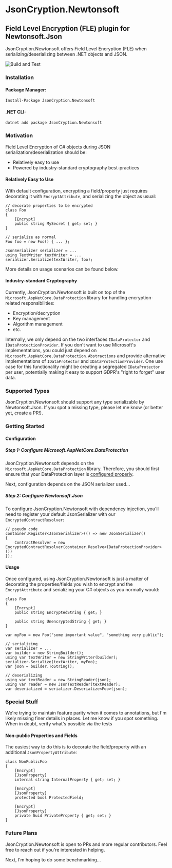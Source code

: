 # JsonCryption.Newtonsoft
## Field Level Encryption (FLE) plugin for Newtonsoft.Json
JsonCryption.Newtonsoft offers Field Level Encryption (FLE) when serializing/deserializing between .NET objects and JSON.

![Build and Test](https://github.com/Burwin/JsonCryption.Newtonsoft/workflows/Build%20and%20Test/badge.svg)

### Installation
#### Package Manager:
```
Install-Package JsonCryption.Newtonsoft
```

#### .NET CLI:
```
dotnet add package JsonCryption.Newtonsoft
```

### Motivation
Field Level Encryption of C# objects during JSON serialization/deserialization should be:
- Relatively easy to use
- Powered by industry-standard cryptography best-practices

#### Relatively Easy to Use
With default configuration, encrypting a field/property just requires decorating it with `EncryptAttribute`, and serializing the object as usual:
```
// decorate properties to be encrypted
class Foo
{
    [Encrypt]
    public string MySecret { get; set; }
}

// serialize as normal
Foo foo = new Foo() { ... };

JsonSerializer serializer = ...
using TextWriter textWriter = ...
serializer.Serialize(textWriter, foo);
```

More details on usage scenarios can be found below.

#### Industry-standard Cryptography
Currently, JsonCryption.Newtonsoft is built on top of the `Microsoft.AspNetCore.DataProtection` library for handling encryption-related responsibilities:
- Encryption/decryption
- Key management
- Algorithm management
- etc.

Internally, we only depend on the two interfaces `IDataProtector` and `IDataProtectionProvider`. If you don't want to use Microsoft's implementations, you could just depend on `Microsoft.AspNetCore.DataProtection.Abstractions` and provide alternative implementations of `IDataProtector` and `IDataProtectionProvider`. One use case for this functionality might be creating a segregated `IDataProtector` per user, potentially making it easy to support GDPR's "right to forget" user data.

### Supported Types
JsonCryption.Newtonsoft should support any type serializable by Newtonsoft.Json. If you spot a missing type, please let me know (or better yet, create a PR!).

### Getting Started
#### Configuration
##### Step 1: Configure Microsoft.AspNetCore.DataProtection
JsonCryption.Newtonsoft depends on the `Microsoft.AspNetCore.DataProtection` library. Therefore, you should first ensure that your DataProtection layer is [configured properly](https://docs.microsoft.com/en-us/aspnet/core/security/data-protection/configuration/).

Next, configuration depends on the JSON serializer used...

##### Step 2: Configure Newtonsoft.Json
To configure JsonCryption.Newtonsoft with dependency injection, you'll need to register your default JsonSerializer with our `EncryptedContractResolver`:
```
// pseudo code
container.Register<JsonSerializer>(() => new JsonSerializer()
{
    ContractResolver = new EncryptedContractResolver(container.Resolve<IDataProtectionProvider>())
});
```

#### Usage
Once configured, using JsonCryption.Newtonsoft is just a matter of decorating the properties/fields you wish to encrypt and the `EncryptAttribute` and serializing your C# objects as you normally would:
```
class Foo
{
    [Encrypt]
    public string EncryptedString { get; }
  
    public string UnencryptedString { get; }
}

var myFoo = new Foo("some important value", "something very public");

// serializing
var serializer = ...
var builder = new StringBuilder();
using var textWriter = new StringWriter(builder);
serializer.Serialize(textWriter, myFoo);
var json = builder.ToString();

// deserializing
using var textReader = new StringReader(json);
using var reader = new JsonTextReader(textReader);
var deserialized = serializer.Deserialize<Foo>(json);
```

### Special Stuff
We're trying to maintain feature parity when it comes to annotations, but I'm likely missing finer details in places. Let me know if you spot something. When in doubt, verify what's possible via the tests

#### Non-public Properties and Fields
The easiest way to do this is to decorate the field/property with an additional `JsonPropertyAttribute`:
```
class NonPublicFoo
{
    [Encrypt]
    [JsonProperty]
    internal string InternalProperty { get; set; }
  
    [Encrypt]
    [JsonProperty]
    protected bool ProtectedField;
  
    [Encrypt]
    [JsonProperty]
    private Guid PrivateProperty { get; set; }
}
```

### Future Plans
JsonCryption.Newtonsoft is open to PRs and more regular contributors. Feel free to reach out if you're interested in helping.

Next, I'm hoping to do some benchmarking...


